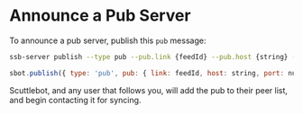 # Announce a Pub Server

To announce a pub server, publish this `pub` message:

```bash
ssb-server publish --type pub --pub.link {feedId} --pub.host {string} --pub.port {number}
```
```js
sbot.publish({ type: 'pub', pub: { link: feedId, host: string, port: number } }, cb)
```

Scuttlebot, and any user that follows you, will add the pub to their peer list, and begin contacting it for syncing.
